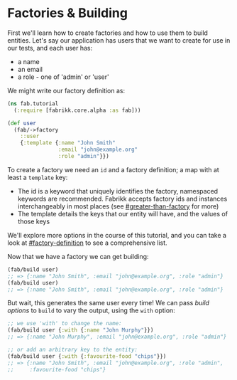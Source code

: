 # Factories & Building

First we'll learn how to create factories and how to use them to build entities. Let's say our application has users that we want to create for use in our tests, and each user has:

* a name
* an email
* a role - one of 'admin' or 'user'

We might write our factory definition as:

```clojure
(ns fab.tutorial
  (:require [fabrikk.core.alpha :as fab]))

(def user
  (fab/->factory
    ::user
    {:template {:name "John Smith"
                :email "john@example.org"
                :role "admin"}}) 
```

To create a factory we need an `id` and a factory definition; a map with at least a `template` key:

* The id is a keyword that uniquely identifies the factory, namespaced keywords are recommended. Fabrikk accepts factory ids and instances interchangeably in most places (see [#greater-than-factory](../reference/api.md#greater-than-factory "mention") for more)
* The template details the keys that our entity will have, and the values of those keys

We'll explore more options in the course of this tutorial, and you can take a look at [#factory-definition](../reference/api.md#factory-definition "mention") to see a comprehensive list.

Now that we have a  factory we can get building:

```clojure
(fab/build user) 
;; => {:name "John Smith", :email "john@example.org", :role "admin"}
(fab/build user) 
;; => {:name "John Smith", :email "john@example.org", :role "admin"}
```

But wait, this generates the same user every time! We can pass _build options_ to `build` to vary the output, using the `with` option:

```clojure
;; we use 'with' to change the name:
(fab/build user {:with {:name "John Murphy"}})
;; => {:name "John Murphy", :email "john@example.org", :role "admin"}

;; or add an arbitrary key to the entity:
(fab/build user {:with {:favourite-food "chips"}})
;; => {:name "John Smith", :email "john@example.org", :role "admin", 
;;     :favourite-food "chips"}
```
